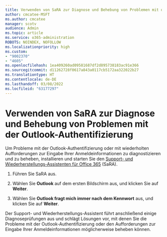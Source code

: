 ```yaml
---
title: Verwenden von SaRA zur Diagnose und Behebung von Problemen mit der Outlook-Authentifizierung
author: cmcatee-MSFT
ms.author: cmcatee
manager: scotv
audience: Admin
ms.topic: article
ms.service: o365-administration
ROBOTS: NOINDEX, NOFOLLOW
ms.localizationpriority: high
ms.custom:
- "9002370"
- "4605"
ms.openlocfilehash: 1ea409260ad09581687df2d895738183ac91e366
ms.sourcegitcommit: d11262728f0617a843a0117cb5172aa322022b27
ms.translationtype: HT
ms.contentlocale: de-DE
ms.lasthandoff: 03/08/2022
ms.locfileid: "63177297"
---
```

# <a name="use-sara-to-diagnose-and-resolve-outlook-authentication-issues"></a>Verwenden von SaRA zur Diagnose und Behebung von Problemen mit der Outlook-Authentifizierung

Um Probleme mit der Outlook-Authentifizierung oder mit wiederholten Aufforderungen zur Eingabe Ihrer Anmeldeinformationen zu diagnostizieren und zu beheben, installieren und starten Sie den [Support- und Wiederherstellungs-Assistenten für Office 365](https://diagnostics.office.com/#/) (SaRA).

1. Führen Sie SaRA aus.

2. Wählen Sie **Outlook** auf dem ersten Bildschirm aus, und klicken Sie auf **Weiter**.

3. Wählen Sie **Outlook fragt mich immer nach dem Kennwort** aus, und klicken Sie auf **Weiter**.

Der Support- und Wiederherstellungs-Assistent führt anschließend einige Diagnoseprüfungen aus und schlägt Lösungen vor, mit denen Sie die Probleme mit der Outlook-Authentifizierung oder den Aufforderungen zur Eingabe Ihrer Anmeldeinformationen möglicherweise beheben können.
